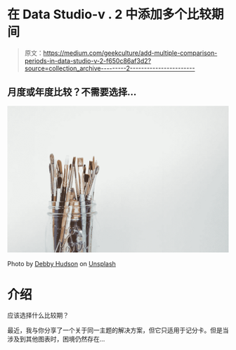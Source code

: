 # 在 Data Studio-v . 2 中添加多个比较期间

> 原文：<https://medium.com/geekculture/add-multiple-comparison-periods-in-data-studio-v-2-f650c86af3d2?source=collection_archive---------2----------------------->

## 月度或年度比较？不需要选择…

![](img/f88d0a663d7d279a462223b1db6d56a6.png)

Photo by [Debby Hudson](https://unsplash.com/@hudsoncrafted) on [Unsplash](https://unsplash.com/)

# 介绍

应该选择什么比较期？

最近，我与你分享了一个关于同一主题的解决方案，但它只适用于记分卡。但是当涉及到其他图表时，困境仍然存在…